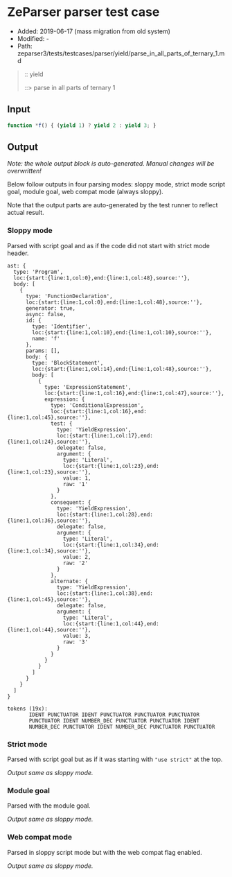 # ZeParser parser test case

- Added: 2019-06-17 (mass migration from old system)
- Modified: -
- Path: zeparser3/tests/testcases/parser/yield/parse_in_all_parts_of_ternary_1.md

> :: yield
>
> ::> parse in all parts of ternary 1

## Input

`````js
function *f() { (yield 1) ? yield 2 : yield 3; }
`````

## Output

_Note: the whole output block is auto-generated. Manual changes will be overwritten!_

Below follow outputs in four parsing modes: sloppy mode, strict mode script goal, module goal, web compat mode (always sloppy).

Note that the output parts are auto-generated by the test runner to reflect actual result.

### Sloppy mode

Parsed with script goal and as if the code did not start with strict mode header.

`````
ast: {
  type: 'Program',
  loc:{start:{line:1,col:0},end:{line:1,col:48},source:''},
  body: [
    {
      type: 'FunctionDeclaration',
      loc:{start:{line:1,col:0},end:{line:1,col:48},source:''},
      generator: true,
      async: false,
      id: {
        type: 'Identifier',
        loc:{start:{line:1,col:10},end:{line:1,col:10},source:''},
        name: 'f'
      },
      params: [],
      body: {
        type: 'BlockStatement',
        loc:{start:{line:1,col:14},end:{line:1,col:48},source:''},
        body: [
          {
            type: 'ExpressionStatement',
            loc:{start:{line:1,col:16},end:{line:1,col:47},source:''},
            expression: {
              type: 'ConditionalExpression',
              loc:{start:{line:1,col:16},end:{line:1,col:45},source:''},
              test: {
                type: 'YieldExpression',
                loc:{start:{line:1,col:17},end:{line:1,col:24},source:''},
                delegate: false,
                argument: {
                  type: 'Literal',
                  loc:{start:{line:1,col:23},end:{line:1,col:23},source:''},
                  value: 1,
                  raw: '1'
                }
              },
              consequent: {
                type: 'YieldExpression',
                loc:{start:{line:1,col:28},end:{line:1,col:36},source:''},
                delegate: false,
                argument: {
                  type: 'Literal',
                  loc:{start:{line:1,col:34},end:{line:1,col:34},source:''},
                  value: 2,
                  raw: '2'
                }
              },
              alternate: {
                type: 'YieldExpression',
                loc:{start:{line:1,col:38},end:{line:1,col:45},source:''},
                delegate: false,
                argument: {
                  type: 'Literal',
                  loc:{start:{line:1,col:44},end:{line:1,col:44},source:''},
                  value: 3,
                  raw: '3'
                }
              }
            }
          }
        ]
      }
    }
  ]
}

tokens (19x):
       IDENT PUNCTUATOR IDENT PUNCTUATOR PUNCTUATOR PUNCTUATOR
       PUNCTUATOR IDENT NUMBER_DEC PUNCTUATOR PUNCTUATOR IDENT
       NUMBER_DEC PUNCTUATOR IDENT NUMBER_DEC PUNCTUATOR PUNCTUATOR
`````

### Strict mode

Parsed with script goal but as if it was starting with `"use strict"` at the top.

_Output same as sloppy mode._

### Module goal

Parsed with the module goal.

_Output same as sloppy mode._

### Web compat mode

Parsed in sloppy script mode but with the web compat flag enabled.

_Output same as sloppy mode._
